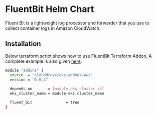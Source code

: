 # FluentBit Helm Chart

Fluent Bit is a lightweight log processor and forwarder that you use to collect container logs in Amazon CloudWatch.

## Installation
Below terraform script shows how to use FluentBit Terraform Addon, A complete example is also given [here](https://github.com/clouddrove/terraform-helm-eks-addons/blob/master/_examples/complete/main.tf).
```bash
module "addons" {
  source  = "clouddrove/eks-addons/aws"
  version = "0.0.4"
  
  depends_on       = [module.eks.cluster_id]
  eks_cluster_name = module.eks.cluster_name

  fluent_bit               = true
}
```

<!-- BEGINNING OF PRE-COMMIT-TERRAFORM DOCS HOOK -->

<!-- END OF PRE-COMMIT-TERRAFORM DOCS HOOK -->
